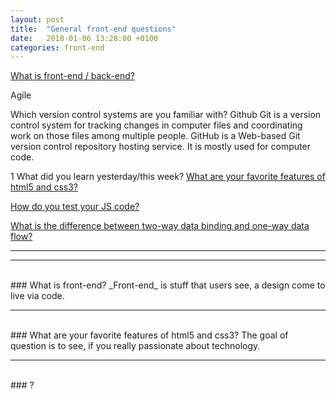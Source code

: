 ```yaml
---
layout: post
title:  "General front-end questions"
date:   2018-01-06 13:28:00 +0100
categories: front-end
---
```


[What is front-end / back-end?](#what-is-ip-front-end)

Agile

Which version control systems are you familiar with?
Github
Git is a version control system for tracking changes in computer files and coordinating work on those files among multiple people.
GitHub is a Web-based Git version control repository hosting service. It is mostly used for computer code.

1 What did you learn yesterday/this week?
[What are your favorite features of html5 and css3?](#)


[How do you test your JS code?](#)

[What is the difference between two-way data binding and one-way data flow?]()



------
------
<br>
### What is front-end?
_Front-end_ is stuff that users see, a design come to live via code.


---
<br>
### What are your favorite features of html5 and css3?
The goal of question is to see, if you really passionate about technology.

---
<br>
### ?



